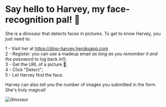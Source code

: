 # **Say hello to Harvey, my face-recognition pal!** 🦖

She is a dinosaur that detects faces in pictures. To get to know Harvey, you just need to:

1 - Visit her at <https://dino-harvey.herokuapp.com>\
2 - Register: you can use a madeup email *as long as you remember it and the password* to log back in!);\
3 - Get the URL of a picture 📸;\
4 - Click "Detect";\
5 - Let Harvey find the face.

Harvey can also tell you the number of images you submitted in the form. She's truly magical!

![dinosaur](https://i.giphy.com/media/JZLaL7vxYBMwOw4Vjd/200.gif)
